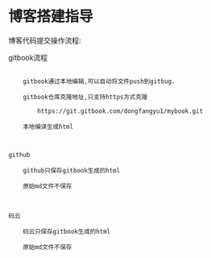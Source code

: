 # 博客搭建指导

博客代码提交操作流程:

gitbook流程

```

    gitbook通过本地编辑,可以自动将文件push到gitbug.

    gitbook仓库克隆地址,只支持https方式克隆

        https://git.gitbook.com/dongfangyu1/mybook.git

    本地编译生成html



github

    github只保存gitbook生成的html

    原始md文件不保存



码云    

    码云只保存gitbook生成的html

    原始md文件不保存
```



